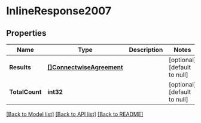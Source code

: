 # InlineResponse2007

## Properties
Name | Type | Description | Notes
------------ | ------------- | ------------- | -------------
**Results** | [**[]ConnectwiseAgreement**](ConnectwiseAgreement.md) |  | [optional] [default to null]
**TotalCount** | **int32** |  | [optional] [default to null]

[[Back to Model list]](../README.md#documentation-for-models) [[Back to API list]](../README.md#documentation-for-api-endpoints) [[Back to README]](../README.md)


